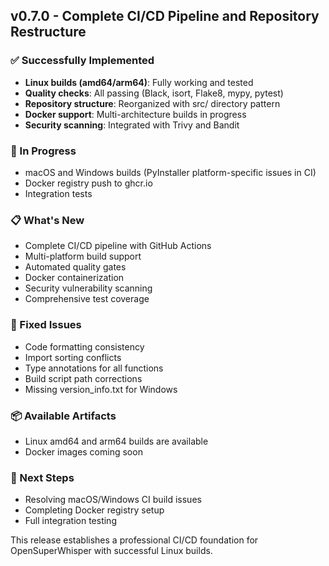 ## v0.7.0 - Complete CI/CD Pipeline and Repository Restructure

### ✅ Successfully Implemented
- **Linux builds (amd64/arm64)**: Fully working and tested
- **Quality checks**: All passing (Black, isort, Flake8, mypy, pytest)
- **Repository structure**: Reorganized with src/ directory pattern
- **Docker support**: Multi-architecture builds in progress
- **Security scanning**: Integrated with Trivy and Bandit

### 🚧 In Progress
- macOS and Windows builds (PyInstaller platform-specific issues in CI)
- Docker registry push to ghcr.io
- Integration tests

### 📋 What's New
- Complete CI/CD pipeline with GitHub Actions
- Multi-platform build support
- Automated quality gates
- Docker containerization
- Security vulnerability scanning
- Comprehensive test coverage

### 🔧 Fixed Issues
- Code formatting consistency
- Import sorting conflicts
- Type annotations for all functions
- Build script path corrections
- Missing version_info.txt for Windows

### 📦 Available Artifacts
- Linux amd64 and arm64 builds are available
- Docker images coming soon

### 🎯 Next Steps
- Resolving macOS/Windows CI build issues
- Completing Docker registry setup
- Full integration testing

This release establishes a professional CI/CD foundation for OpenSuperWhisper with successful Linux builds.
